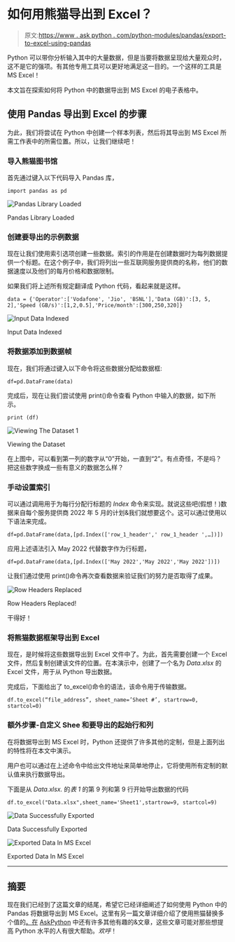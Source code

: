 # 如何用熊猫导出到 Excel？

> 原文:[https://www . ask python . com/python-modules/pandas/export-to-excel-using-pandas](https://www.askpython.com/python-modules/pandas/export-to-excel-using-pandas)

Python 可以带你分析输入其中的大量数据，但是当要将数据呈现给大量观众时，这不是它的强项。有其他专用工具可以更好地满足这一目的。一个这样的工具是 MS Excel！

本文旨在探索如何将 Python 中的数据导出到 MS Excel 的电子表格中。

## 使用 Pandas 导出到 Excel 的步骤

为此，我们将尝试在 Python 中创建一个样本列表，然后将其导出到 MS Excel 所需工作表中的所需位置。所以，让我们继续吧！

### 导入熊猫图书馆

首先通过键入以下代码导入 Pandas 库，

```
import pandas as pd

```

![Pandas Library Loaded](../Images/49e0de9c3be4198219505e11b197028c.png)

Pandas Library Loaded

### 创建要导出的示例数据

现在让我们使用索引选项创建一些数据。索引的作用是在创建数据时为每列数据提供一个标题。在这个例子中，我们将列出一些互联网服务提供商的名称，他们的数据速度以及他们的每月价格和数据限制。

如果我们将上述所有规定翻译成 Python 代码，看起来就是这样。

```
data = {'Operator':['Vodafone', 'Jio', 'BSNL'],'Data (GB)':[3, 5, 2],'Speed (GB/s)':[1,2,0.5],'Price/month':[300,250,320]}

```

![Input Data Indexed](../Images/4d1928d7355a388d29a1f41e92fcb049.png)

Input Data Indexed

### 将数据添加到数据帧

现在，我们将通过键入以下命令将这些数据分配给数据框:

```
df=pd.DataFrame(data)

```

完成后，现在让我们尝试使用 print()命令查看 Python 中输入的数据，如下所示。

```
print (df)

```

![Viewing The Dataset 1](../Images/d501e8c73cede189ada00d29c3496b89.png)

Viewing the Dataset

在上图中，可以看到第一列的数字从“0”开始，一直到“2”。有点奇怪，不是吗？把这些数字换成一些有意义的数据怎么样？

### 手动设置索引

可以通过调用用于为每行分配行标题的 *Index* 命令来实现。就说这些吧(假想！)数据来自每个服务提供商 2022 年 5 月的计划&我们就想要这个。这可以通过使用以下语法来完成。

```
df=pd.DataFrame(data,[pd.Index(['row_1_header',' row_1_header ',…])])

```

应用上述语法引入 May 2022 代替数字作为行标题，

```
df=pd.DataFrame(data,[pd.Index(['May 2022','May 2022','May 2022'])])

```

让我们通过使用 print()命令再次查看数据来验证我们的努力是否取得了成果。

![Row Headers Replaced](../Images/ae69cdb013b4cbe0eafc278f0a34dd5d.png)

Row Headers Replaced!

干得好！

### 将熊猫数据框架导出到 Excel

现在，是时候将这些数据导出到 Excel 文件中了。为此，首先需要创建一个 Excel 文件，然后复制创建该文件的位置。在本演示中，创建了一个名为 *Data.xlsx* 的 Excel 文件，用于从 Python 导出数据。

完成后，下面给出了 to_excel()命令的语法，该命令用于传输数据。

```
df.to_excel(“file_address”, sheet_name=’Sheet #’, startrow=0, startcol=0)

```

### 额外步骤-自定义 Shee 和要导出的起始行和列

在将数据导出到 MS Excel 时，Python 还提供了许多其他的定制，但是上面列出的特性将在本文中演示。

用户也可以通过在上述命令中给出文件地址来简单地停止，它将使用所有定制的默认值来执行数据导出。

下面是从 *Data.xlsx.* 的*表 1* 的第 9 列和第 9 行开始导出数据的代码

```
df.to_excel("Data.xlsx",sheet_name='Sheet1',startrow=9, startcol=9)

```

![Data Successfully Exported](../Images/127e496f4e3585f36d38b7809228d55a.png)

Data Successfully Exported

![Exported Data In MS Excel](../Images/bcca19502bb3ad3209e3c07bf9a2a95c.png)

Exported Data In MS Excel

* * *

## 摘要

现在我们已经到了这篇文章的结尾，希望它已经详细阐述了如何使用 Python 中的 Pandas 将数据导出到 MS Excel。这里有另一篇文章详细介绍了使用熊猫替换多个值的[。在](https://www.askpython.com/python-modules/pandas/replace-multiple-values-pandas) [AskPython](https://www.askpython.com/) 中还有许多其他有趣的&文章，这些文章可能对那些想提高 Python 水平的人有很大帮助。*欢呼*！